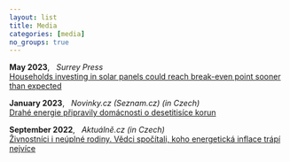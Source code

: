 ```yaml
---
layout: list
title: Media
categories: [media]
no_groups: true
---
```


**May 2023**, &nbsp; *Surrey Press* <br> 
[Households investing in solar panels could reach break-even point sooner than
expected](https://www.surrey.ac.uk/news/households-investing-solar-panels-could-reach-break-even-point-sooner-expected)

**January 2023**, &nbsp; *Novinky.cz (Seznam.cz) (in Czech)* <br> 
[Drahé energie připravily domácnosti o desetitisíce korun](https://www.novinky.cz/clanek/ekonomika-drahe-energie-pripravily-domacnosti-o-desetitisice-korun-40420339)

**September 2022**, &nbsp; *Aktuálně.cz (in Czech)* <br> 
[Živnostníci i neúplné rodiny. Vědci spočítali, koho energetická inflace trápí nejvíce](https://zpravy.aktualne.cz/finance/osvc-i-lide-z-malych-obci-analyza-ukazuje-kdo-je-nejvetsi-ob/r~b4aa3e9834f111eda3c0ac1f6b220ee8/)
